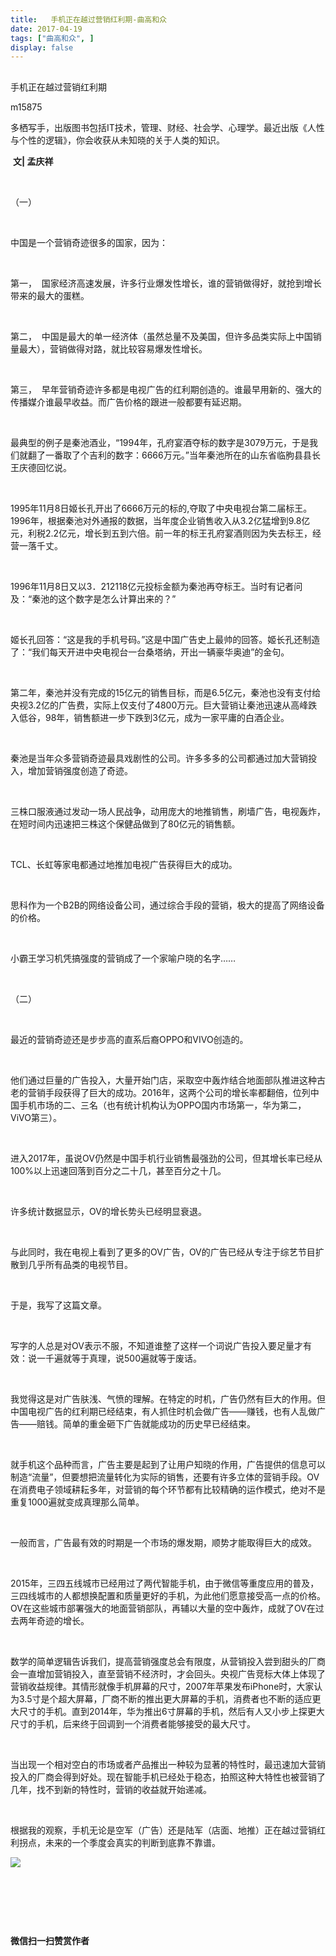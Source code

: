 ```yaml
---
title:   手机正在越过营销红利期-曲高和众
date: 2017-04-19
tags: ["曲高和众", ]
display: false
---
```



## 



手机正在越过营销红利期




m15875




多栖写手，出版图书包括IT技术，管理、财经、社会学、心理学。最近出版《人性与个性的逻辑》，你会收获从未知晓的关于人类的知识。


&nbsp;**文| 孟庆祥**

&nbsp;

（一）

&nbsp;

中国是一个营销奇迹很多的国家，因为：

&nbsp;

第一，&nbsp;&nbsp;国家经济高速发展，许多行业爆发性增长，谁的营销做得好，就抢到增长带来的最大的蛋糕。

&nbsp;

第二，&nbsp;&nbsp;中国是最大的单一经济体（虽然总量不及美国，但许多品类实际上中国销量最大），营销做得对路，就比较容易爆发性增长。

&nbsp;

第三，&nbsp;&nbsp;早年营销奇迹许多都是电视广告的红利期创造的。谁最早用新的、强大的传播媒介谁最早收益。而广告价格的跟进一般都要有延迟期。

&nbsp;

最典型的例子是秦池酒业，“1994年，孔府宴酒夺标的数字是3079万元，于是我们就翻了一番取了个吉利的数字：6666万元。”当年秦池所在的山东省临朐县县长王庆德回忆说。

&nbsp;

1995年11月8日姬长孔开出了6666万元的标的,夺取了中央电视台第二届标王。1996年，根据秦池对外通报的数据，当年度企业销售收入从3.2亿猛增到9.8亿元，利税2.2亿元，增长到五到六倍。前一年的标王孔府宴酒则因为失去标王，经营一落千丈。

&nbsp;

1996年11月8日又以3．212118亿元投标金额为秦池再夺标王。当时有记者问及：“秦池的这个数字是怎么计算出来的？”

&nbsp;

姬长孔回答：“这是我的手机号码。”这是中国广告史上最帅的回答。姬长孔还制造了：“我们每天开进中央电视台一台桑塔纳，开出一辆豪华奥迪”的金句。

&nbsp;

第二年，秦池并没有完成的15亿元的销售目标，而是6.5亿元，秦池也没有支付给央视3.2亿的广告费，实际上仅支付了4800万元。巨大营销让秦池迅速从高峰跌入低谷，98年，销售额进一步下跌到3亿元，成为一家平庸的白酒企业。

&nbsp;

秦池是当年众多营销奇迹最具戏剧性的公司。许多多多的公司都通过加大营销投入，增加营销强度创造了奇迹。

&nbsp;

三株口服液通过发动一场人民战争，动用庞大的地推销售，刷墙广告，电视轰炸，在短时间内迅速把三株这个保健品做到了80亿元的销售额。

&nbsp;

TCL、长虹等家电都通过地推加电视广告获得巨大的成功。

&nbsp;

思科作为一个B2B的网络设备公司，通过综合手段的营销，极大的提高了网络设备的价格。

&nbsp;

小霸王学习机凭搞强度的营销成了一个家喻户晓的名字……

&nbsp;

（二）

&nbsp;

最近的营销奇迹还是步步高的直系后裔OPPO和VIVO创造的。

&nbsp;

他们通过巨量的广告投入，大量开始门店，采取空中轰炸结合地面部队推进这种古老的营销手段获得了巨大的成功。2016年，这两个公司的增长率都翻倍，位列中国手机市场的二、三名（也有统计机构认为OPPO国内市场第一，华为第二，ViVO第三）。

&nbsp;

进入2017年，虽说OV仍然是中国手机行业销售最强劲的公司，但其增长率已经从100%以上迅速回落到百分之二十几，甚至百分之十几。

&nbsp;

许多统计数据显示，OV的增长势头已经明显衰退。

&nbsp;

与此同时，我在电视上看到了更多的OV广告，OV的广告已经从专注于综艺节目扩散到几乎所有品类的电视节目。

&nbsp;

于是，我写了这篇文章。

&nbsp;

写字的人总是对OV表示不服，不知道谁整了这样一个词说广告投入要足量才有效：说一千遍就等于真理，说500遍就等于废话。

&nbsp;

我觉得这是对广告肤浅、气愤的理解。在特定的时机，广告仍然有巨大的作用。但中国电视广告的红利期已经结束，有人抓住时机会做广告——赚钱，也有人乱做广告——赔钱。简单的重金砸下广告就能成功的历史早已经结束。

&nbsp;

就手机这个品种而言，广告主要是起到了让用户知晓的作用，广告提供的信息可以制造“流量”，但要想把流量转化为实际的销售，还要有许多立体的营销手段。OV在消费电子领域耕耘多年，对营销的每个环节都有比较精确的运作模式，绝对不是重复1000遍就变成真理那么简单。

&nbsp;

一般而言，广告最有效的时期是一个市场的爆发期，顺势才能取得巨大的成效。

&nbsp;

2015年，三四五线城市已经用过了两代智能手机，由于微信等重度应用的普及，三四线城市的人都想换配置和质量更好的手机，为此他们愿意接受高一点的价格。OV在这些城市部署强大的地面营销部队，再辅以大量的空中轰炸，成就了OV在过去两年奇迹的增长。

&nbsp;

数学的简单逻辑告诉我们，提高营销强度总会有限度，从营销投入尝到甜头的厂商会一直增加营销投入，直至营销不经济时，才会回头。央视广告竞标大体上体现了营销收益规律。其情形就像手机屏幕的尺寸，2007年苹果发布iPhone时，大家认为3.5寸是个超大屏幕，厂商不断的推出更大屏幕的手机，消费者也不断的适应更大尺寸的手机。直到2014年，华为推出6寸屏幕的手机，然后有人又小步上探更大尺寸的手机，后来终于回调到一个消费者能够接受的最大尺寸。

&nbsp;

当出现一个相对空白的市场或者产品推出一种较为显著的特性时，最迅速加大营销投入的厂商会得到好处。现在智能手机已经处于稳态，拍照这种大特性也被营销了几年，找不到新的特性时，营销的收益就开始递减。

&nbsp;

根据我的观察，手机无论是空军（广告）还是陆军（店面、地推）正在越过营销红利拐点，未来的一个季度会真实的判断到底靠不靠谱。







<img data-s="300,640" data-type="jpeg" src="http://mmbiz.qpic.cn/mmbiz/fxGMiaL5Zj1gAtMBdoRAfrkfBNF0WEAG9elY136EMERA8zleoqyibsc68mLpoiagDqkzcRhEo0psRuCqoQbcWg52w/0?wx_fmt=jpeg" data-ratio="1" data-w="430"/>



&nbsp;

&nbsp;

&nbsp;




**微信扫一扫赞赏作者**